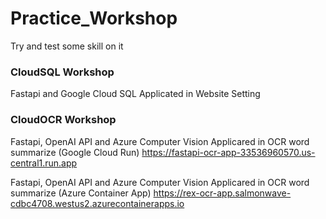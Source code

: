 # Practice_Workshop
Try and test some skill on it

### CloudSQL Workshop
Fastapi and Google Cloud SQL Applicated in Website Setting

### CloudOCR Workshop
Fastapi, OpenAI API and Azure Computer Vision Applicared in OCR word summarize (Google Cloud Run)
https://fastapi-ocr-app-33536960570.us-central1.run.app

Fastapi, OpenAI API and Azure Computer Vision Applicared in OCR word summarize (Azure Container App)
https://rex-ocr-app.salmonwave-cdbc4708.westus2.azurecontainerapps.io